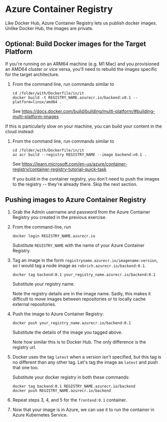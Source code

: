 Azure Container Registry
========================

Like Docker Hub, Azure Container Registry lets us publish docker images.  Unlike Docker Hub, the images are private.


Optional: Build Docker images for the Target Platform
-----------------------------------------------------

If you're running on an ARM64 machine (e.g. M1 Mac) and you provisioned an AMD64 cluster or vice versa, you'll need to rebuild the images specific for the target architecture.

1. From the command line, run commands similar to

   ```
   cd /folder/with/Dockerfile/in/it
   docker build -t REGISTRY_NAME.azurecr.io/backend:v0.1 --platform=linux/amd64 .
   ```

   See https://docs.docker.com/build/building/multi-platform/#building-multi-platform-images

If this is particularly slow on your machine, you can build your content in the cloud instead:

1. From the command line, run commands similar to

   ```
   cd /folder/with/Dockerfile/in/it
   az acr build --registry REGISTRY_NAME --image backend:v0.1 .
   ```

   See https://learn.microsoft.com/en-us/azure/container-registry/container-registry-tutorial-quick-task

   If you build in the container registry, you don't need to push the images to the registry -- they're already there.  Skip the next section.


Pushing images to Azure Container Registry
------------------------------------------

1. Grab the Admin username and password from the Azure Container Registry you created in the previous exercise.

2. From the command-line, run

   ```
   docker login REGISTRY_NAME.azurecr.io
   ```

   Substitute `REGISTRY_NAME` with the name of your Azure Container Registry.

3. Tag an image in the form `registryname.azurecr.io/imagename:version`, so I would tag a node image as `robrich.azurecr.io/backend:0.1`.

   ```
   docker tag backend:0.1 your_registry_name.azurecr.io/backend:0.1
   ```

   Substitute your registry name.

   Note the registry details are in the image name.  Sadly, this makes it difficult to move images between repositories or to locally cache external repositories.

4. Push the image to Azure Container Registry:

   ```
   docker push your_registry_name.azurecr.io/backend:0.1
   ```

   Substitute the details of the image you tagged above.

   Note how similar this is to Docker Hub.  The only difference is the registry url.

5. Docker uses the tag `latest` when a version isn't specified, but this tag is no different than any other tag.  Let's tag the image as `latest` and push that one too.

   Substitute your docker registry in both these commands:

   ```
   docker tag backend:0.1 REGISTRY_NAME.azurecr.io/backend
   docker push REGISTRY_NAME.azurecr.io/backend
   ```

6. Repeat steps 3, 4, and 5 for the `frontend:0.1` container.

7. Now that your image is in Azure, we can use it to run the container in Azure Kubernetes Service.
